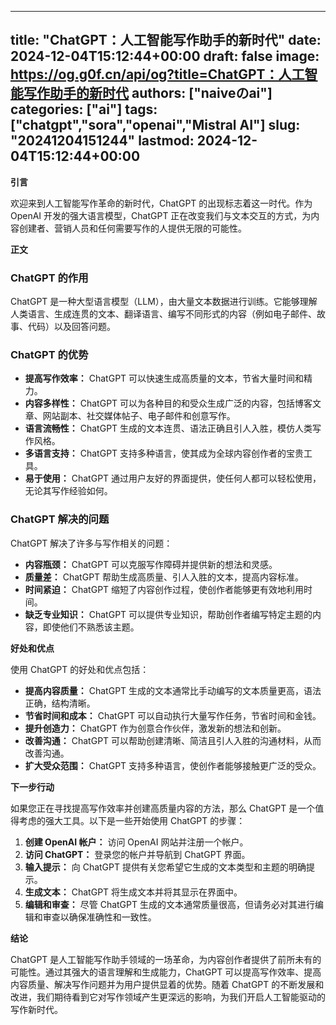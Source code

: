 
---
title: "ChatGPT：人工智能写作助手的新时代"
date: 2024-12-04T15:12:44+00:00
draft: false
image: https://og.g0f.cn/api/og?title=ChatGPT：人工智能写作助手的新时代
authors: ["naiveのai"]
categories: ["ai"]
tags: ["chatgpt","sora","openai","Mistral AI"]
slug: "20241204151244"
lastmod: 2024-12-04T15:12:44+00:00
---
**引言**

欢迎来到人工智能写作革命的新时代，ChatGPT 的出现标志着这一时代。作为 OpenAI 开发的强大语言模型，ChatGPT 正在改变我们与文本交互的方式，为内容创建者、营销人员和任何需要写作的人提供无限的可能性。

**正文**

### ChatGPT 的作用

ChatGPT 是一种大型语言模型（LLM），由大量文本数据进行训练。它能够理解人类语言、生成连贯的文本、翻译语言、编写不同形式的内容（例如电子邮件、故事、代码）以及回答问题。

### ChatGPT 的优势

* **提高写作效率：** ChatGPT 可以快速生成高质量的文本，节省大量时间和精力。
* **内容多样性：** ChatGPT 可以为各种目的和受众生成广泛的内容，包括博客文章、网站副本、社交媒体帖子、电子邮件和创意写作。
* **语言流畅性：** ChatGPT 生成的文本连贯、语法正确且引人入胜，模仿人类写作风格。
* **多语言支持：** ChatGPT 支持多种语言，使其成为全球内容创作者的宝贵工具。
* **易于使用：** ChatGPT 通过用户友好的界面提供，使任何人都可以轻松使用，无论其写作经验如何。

### ChatGPT 解决的问题

ChatGPT 解决了许多与写作相关的问题：

* **内容瓶颈：** ChatGPT 可以克服写作障碍并提供新的想法和灵感。
* **质量差：** ChatGPT 帮助生成高质量、引人入胜的文本，提高内容标准。
* **时间紧迫：** ChatGPT 缩短了内容创作过程，使创作者能够更有效地利用时间。
* **缺乏专业知识：** ChatGPT 可以提供专业知识，帮助创作者编写特定主题的内容，即使他们不熟悉该主题。

**好处和优点**

使用 ChatGPT 的好处和优点包括：

* **提高内容质量：** ChatGPT 生成的文本通常比手动编写的文本质量更高，语法正确，结构清晰。
* **节省时间和成本：** ChatGPT 可以自动执行大量写作任务，节省时间和金钱。
* **提升创造力：** ChatGPT 作为创意合作伙伴，激发新的想法和创新。
* **改善沟通：** ChatGPT 可以帮助创建清晰、简洁且引人入胜的沟通材料，从而改善沟通。
* **扩大受众范围：** ChatGPT 支持多种语言，使创作者能够接触更广泛的受众。

**下一步行动**

如果您正在寻找提高写作效率并创建高质量内容的方法，那么 ChatGPT 是一个值得考虑的强大工具。以下是一些开始使用 ChatGPT 的步骤：

1. **创建 OpenAI 帐户：** 访问 OpenAI 网站并注册一个帐户。
2. **访问 ChatGPT：** 登录您的帐户并导航到 ChatGPT 界面。
3. **输入提示：** 向 ChatGPT 提供有关您希望它生成的文本类型和主题的明确提示。
4. **生成文本：** ChatGPT 将生成文本并将其显示在界面中。
5. **编辑和审查：** 尽管 ChatGPT 生成的文本通常质量很高，但请务必对其进行编辑和审查以确保准确性和一致性。

**结论**

ChatGPT 是人工智能写作助手领域的一场革命，为内容创作者提供了前所未有的可能性。通过其强大的语言理解和生成能力，ChatGPT 可以提高写作效率、提高内容质量、解决写作问题并为用户提供显着的优势。随着 ChatGPT 的不断发展和改进，我们期待看到它对写作领域产生更深远的影响，为我们开启人工智能驱动的写作新时代。